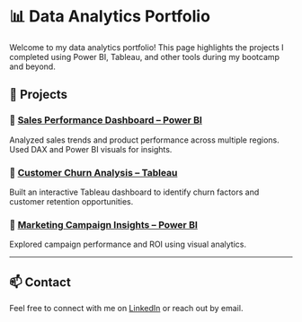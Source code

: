 # 📊 Data Analytics Portfolio

Welcome to my data analytics portfolio! This page highlights the projects I completed using Power BI, Tableau, and other tools during my bootcamp and beyond.

## 🚀 Projects

### 🔹 [Sales Performance Dashboard – Power BI](https://github.com/yourusername/sales-dashboard)
Analyzed sales trends and product performance across multiple regions. Used DAX and Power BI visuals for insights.

### 🔹 [Customer Churn Analysis – Tableau](https://github.com/yourusername/customer-churn-tableau)
Built an interactive Tableau dashboard to identify churn factors and customer retention opportunities.

### 🔹 [Marketing Campaign Insights – Power BI](https://github.com/yourusername/marketing-campaign)
Explored campaign performance and ROI using visual analytics.

---

## 📫 Contact
Feel free to connect with me on [LinkedIn](https://linkedin.com/in/yourprofile) or reach out by email.
